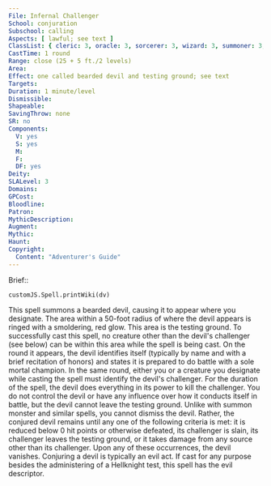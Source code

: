 ```yaml
---
File: Infernal Challenger
School: conjuration
Subschool: calling
Aspects: [ lawful; see text ]
ClassList: { cleric: 3, oracle: 3, sorcerer: 3, wizard: 3, summoner: 3, unchained summoner: 3 }
CastTime: 1 round
Range: close (25 + 5 ft./2 levels)
Area: 
Effect: one called bearded devil and testing ground; see text
Targets: 
Duration: 1 minute/level
Dismissible: 
Shapeable: 
SavingThrow: none
SR: no
Components:
  V: yes
  S: yes
  M: 
  F: 
  DF: yes
Deity: 
SLALevel: 3
Domains: 
GPCost: 
Bloodline: 
Patron: 
MythicDescription: 
Augment: 
Mythic: 
Haunt: 
Copyright:
  Content: "Adventurer's Guide"
---
```

Brief:: 

```dataviewjs
customJS.Spell.printWiki(dv)
```

This spell summons a bearded devil, causing it to appear where you designate. The area within a 50-foot radius of where the devil appears is ringed with a smoldering, red glow. This area is the testing ground. To successfully cast this spell, no creature other than the devil's challenger (see below) can be within this area while the spell is being cast. On the round it appears, the devil identifies itself (typically by name and with a brief recitation of honors) and states it is prepared to do battle with a sole mortal champion. In the same round, either you or a creature you designate while casting the spell must identify the devil's challenger. For the duration of the spell, the devil does everything in its power to kill the challenger. You do not control the devil or have any influence over how it conducts itself in battle, but the devil cannot leave the testing ground. Unlike with summon monster and similar spells, you cannot dismiss the devil. Rather, the conjured devil remains until any one of the following criteria is met: it is reduced below 0 hit points or otherwise defeated, its challenger is slain, its challenger leaves the testing ground, or it takes damage from any source other than its challenger. Upon any of these occurrences, the devil vanishes. Conjuring a devil is typically an evil act. If cast for any purpose besides the administering of a Hellknight test, this spell has the evil descriptor.
